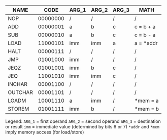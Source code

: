| NAME    | CODE     | ARG\_1 | ARG\_2 | ARG\_3 | MATH       |
| ------- | -------- | ------ | ------ | ------ | ---------- |
| NOP     | 00000000 | /      | /      | /      | /          |
| ADD     | 00000001 | a      | b      | c      | c = b + a  |
| SUB     | 00000010 | a      | b      | c      | c = b - a  |
| LOAD    | 11000101 | imm    | imm    | a      | a = \*addr |
| HALT    | 00000111 | /      | /      | /      | /          |
| JMP     | 01001000 | imm    | /      | /      | /          |
| JEQZ    | 01001001 | imm    | b      | c      | /          |
| JEQ     | 11001010 | imm    | imm    | c      | /          |
| INCHAR  | 00001100 | /      | /      | /      | /          |
| OUTCHAR | 00001101 | /      | /      | /      | /          |
| LOADM   | 10001110 | a      | imm    | /      | \*mem = a  |
| STOREM  | 01001111 | imm    | b      | /      | \*mem = b  |

Legend:
`ARG_1` = first operand
`ARG_2` = second operand
`ARG_3` = destination or result
`imm` = immediate value (determined by bits 6 or 7)
`*addr` and `*mem` imply memory access (for load/store)
